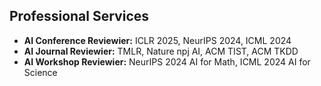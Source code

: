 ## Professional Services

- **AI Conference Reviewier:** ICLR 2025, NeurIPS 2024, ICML 2024 
- **AI Journal Reviewier:** TMLR, Nature npj AI, ACM TIST, ACM TKDD 
- **AI Workshop Reviewier:** NeurIPS 2024 AI for Math, ICML 2024 AI for Science

<!-- <h4 style="margin:0 10px 0;">Conference Reviewers</h4> :  <li><a href="https://neurips.cc/"><autocolor>NeurIPS 2024</autocolor></a></li> <li><a href="https://icml.cc/"><autocolor>ICML 2024</autocolor></a></li> -->

<!-- <ul style="margin:0 0 5px;">
  <li><a href="https://neurips.cc/"><autocolor>NeurIPS 2024</autocolor></a></li>
  <li><a href="https://icml.cc/"><autocolor>ICML 2024</autocolor></a></li>
</ul> -->

<!-- <h4 style="margin:0 10px 0;">Journal Reviewers</h4>

<ul style="margin:0 0 20px;">
  <li><a href="https://jmlr.org/tmlr/"><autocolor>TMLR</autocolor></a></li>
  <li><a href="https://www.nature.com/npjai/"><autocolor>Nature npj AI</autocolor></a></li>
  <li><a href="https://dl.acm.org/journal/tist"><autocolor>ACM TIST</autocolor></a></li>
  <li><a href="https://dl.acm.org/journal/tkdd"><autocolor>ACM TKDD</autocolor></a></li>
</ul> -->